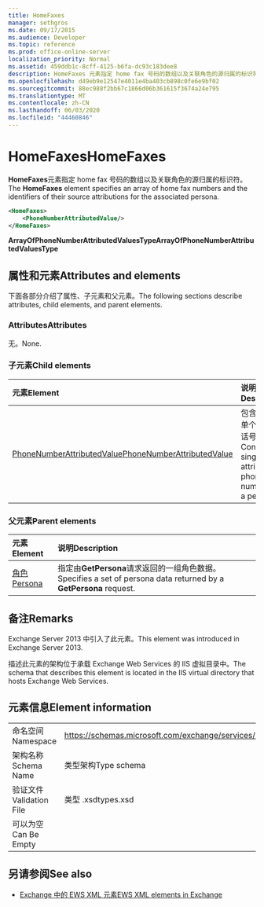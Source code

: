 ```yaml
---
title: HomeFaxes
manager: sethgros
ms.date: 09/17/2015
ms.audience: Developer
ms.topic: reference
ms.prod: office-online-server
localization_priority: Normal
ms.assetid: 459ddb1c-8cff-4125-b6fa-dc93c183dee8
description: HomeFaxes 元素指定 home fax 号码的数组以及关联角色的源归属的标识符。
ms.openlocfilehash: d49eb9e12547e4011e4ba403cb898c0fe6e9bf02
ms.sourcegitcommit: 88ec988f2bb67c1866d06b361615f3674a24e795
ms.translationtype: MT
ms.contentlocale: zh-CN
ms.lasthandoff: 06/03/2020
ms.locfileid: "44460846"
---
```

# <a name="homefaxes"></a><span data-ttu-id="23d46-103">HomeFaxes</span><span class="sxs-lookup"><span data-stu-id="23d46-103">HomeFaxes</span></span>

<span data-ttu-id="23d46-104">**HomeFaxes**元素指定 home fax 号码的数组以及关联角色的源归属的标识符。</span><span class="sxs-lookup"><span data-stu-id="23d46-104">The **HomeFaxes** element specifies an array of home fax numbers and the identifiers of their source attributions for the associated persona.</span></span> 
  
```XML
<HomeFaxes>
    <PhoneNumberAttributedValue/>
</HomeFaxes>
```

 <span data-ttu-id="23d46-105">**ArrayOfPhoneNumberAttributedValuesType**</span><span class="sxs-lookup"><span data-stu-id="23d46-105">**ArrayOfPhoneNumberAttributedValuesType**</span></span>
## <a name="attributes-and-elements"></a><span data-ttu-id="23d46-106">属性和元素</span><span class="sxs-lookup"><span data-stu-id="23d46-106">Attributes and elements</span></span>

<span data-ttu-id="23d46-107">下面各部分介绍了属性、子元素和父元素。</span><span class="sxs-lookup"><span data-stu-id="23d46-107">The following sections describe attributes, child elements, and parent elements.</span></span>
  
### <a name="attributes"></a><span data-ttu-id="23d46-108">Attributes</span><span class="sxs-lookup"><span data-stu-id="23d46-108">Attributes</span></span>

<span data-ttu-id="23d46-109">无。</span><span class="sxs-lookup"><span data-stu-id="23d46-109">None.</span></span>
  
### <a name="child-elements"></a><span data-ttu-id="23d46-110">子元素</span><span class="sxs-lookup"><span data-stu-id="23d46-110">Child elements</span></span>

|<span data-ttu-id="23d46-111">**元素**</span><span class="sxs-lookup"><span data-stu-id="23d46-111">**Element**</span></span>|<span data-ttu-id="23d46-112">**说明**</span><span class="sxs-lookup"><span data-stu-id="23d46-112">**Description**</span></span>|
|:-----|:-----|
|[<span data-ttu-id="23d46-113">PhoneNumberAttributedValue</span><span class="sxs-lookup"><span data-stu-id="23d46-113">PhoneNumberAttributedValue</span></span>](phonenumberattributedvalue.md) <br/> |<span data-ttu-id="23d46-114">包含角色的单个属性电话号码。</span><span class="sxs-lookup"><span data-stu-id="23d46-114">Contains a single attributed phone number for a persona.</span></span>  <br/> |
   
### <a name="parent-elements"></a><span data-ttu-id="23d46-115">父元素</span><span class="sxs-lookup"><span data-stu-id="23d46-115">Parent elements</span></span>

|<span data-ttu-id="23d46-116">**元素**</span><span class="sxs-lookup"><span data-stu-id="23d46-116">**Element**</span></span>|<span data-ttu-id="23d46-117">**说明**</span><span class="sxs-lookup"><span data-stu-id="23d46-117">**Description**</span></span>|
|:-----|:-----|
|[<span data-ttu-id="23d46-118">角色</span><span class="sxs-lookup"><span data-stu-id="23d46-118">Persona</span></span>](persona.md) <br/> |<span data-ttu-id="23d46-119">指定由**GetPersona**请求返回的一组角色数据。</span><span class="sxs-lookup"><span data-stu-id="23d46-119">Specifies a set of persona data returned by a **GetPersona** request.</span></span>  <br/> |
   
## <a name="remarks"></a><span data-ttu-id="23d46-120">备注</span><span class="sxs-lookup"><span data-stu-id="23d46-120">Remarks</span></span>

<span data-ttu-id="23d46-121">Exchange Server 2013 中引入了此元素。</span><span class="sxs-lookup"><span data-stu-id="23d46-121">This element was introduced in Exchange Server 2013.</span></span>
  
<span data-ttu-id="23d46-122">描述此元素的架构位于承载 Exchange Web Services 的 IIS 虚拟目录中。</span><span class="sxs-lookup"><span data-stu-id="23d46-122">The schema that describes this element is located in the IIS virtual directory that hosts Exchange Web Services.</span></span>
  
## <a name="element-information"></a><span data-ttu-id="23d46-123">元素信息</span><span class="sxs-lookup"><span data-stu-id="23d46-123">Element information</span></span>

|||
|:-----|:-----|
|<span data-ttu-id="23d46-124">命名空间</span><span class="sxs-lookup"><span data-stu-id="23d46-124">Namespace</span></span>  <br/> |https://schemas.microsoft.com/exchange/services/2006/types  <br/> |
|<span data-ttu-id="23d46-125">架构名称</span><span class="sxs-lookup"><span data-stu-id="23d46-125">Schema Name</span></span>  <br/> |<span data-ttu-id="23d46-126">类型架构</span><span class="sxs-lookup"><span data-stu-id="23d46-126">Type schema</span></span>  <br/> |
|<span data-ttu-id="23d46-127">验证文件</span><span class="sxs-lookup"><span data-stu-id="23d46-127">Validation File</span></span>  <br/> |<span data-ttu-id="23d46-128">类型 .xsd</span><span class="sxs-lookup"><span data-stu-id="23d46-128">types.xsd</span></span>  <br/> |
|<span data-ttu-id="23d46-129">可以为空</span><span class="sxs-lookup"><span data-stu-id="23d46-129">Can Be Empty</span></span>  <br/> ||
   
## <a name="see-also"></a><span data-ttu-id="23d46-130">另请参阅</span><span class="sxs-lookup"><span data-stu-id="23d46-130">See also</span></span>



- [<span data-ttu-id="23d46-131">Exchange 中的 EWS XML 元素</span><span class="sxs-lookup"><span data-stu-id="23d46-131">EWS XML elements in Exchange</span></span>](ews-xml-elements-in-exchange.md)

